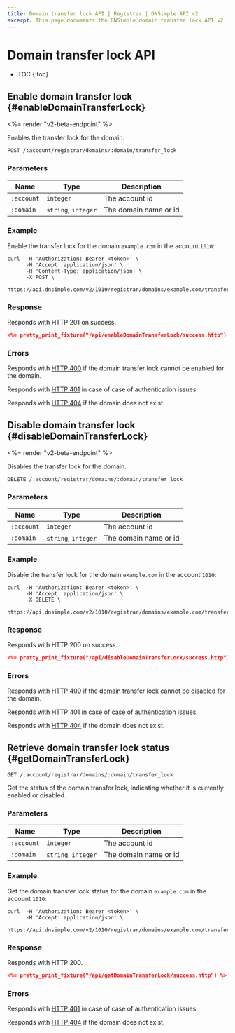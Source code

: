 ```yaml
---
title: Domain transfer lock API | Registrar | DNSimple API v2
excerpt: This page documents the DNSimple domain transfer lock API v2.
---
```


# Domain transfer lock API

* TOC
{:toc}

## Enable domain transfer lock {#enableDomainTransferLock}

<%= render "v2-beta-endpoint" %>

Enables the transfer lock for the domain.

~~~
POST /:account/registrar/domains/:domain/transfer_lock
~~~

### Parameters

| Name       | Type                | Description           |
| ---------- | ------------------- | --------------------- |
| `:account` | `integer`           | The account id        |
| `:domain`  | `string`, `integer` | The domain name or id |

### Example

Enable the transfer lock for the domain `example.com` in the account `1010`:

    curl  -H 'Authorization: Bearer <token>' \
          -H 'Accept: application/json' \
          -H 'Content-Type: application/json' \
          -X POST \
          https://api.dnsimple.com/v2/1010/registrar/domains/example.com/transfer_lock

### Response

Responds with HTTP 201 on success.

~~~json
<%= pretty_print_fixture("/api/enableDomainTransferLock/success.http") %>
~~~

### Errors

Responds with [HTTP 400](/v2#bad-request) if the domain transfer lock cannot be enabled for the domain.

Responds with [HTTP 401](/v2#unauthorized) in case of case of authentication issues.

Responds with [HTTP 404](/v2#not-found) if the domain does not exist.


## Disable domain transfer lock {#disableDomainTransferLock}

<%= render "v2-beta-endpoint" %>

Disables the transfer lock for the domain.

~~~
DELETE /:account/registrar/domains/:domain/transfer_lock
~~~

### Parameters

| Name       | Type                | Description           |
| ---------- | ------------------- | --------------------- |
| `:account` | `integer`           | The account id        |
| `:domain`  | `string`, `integer` | The domain name or id |

### Example

Disable the transfer lock for the domain `example.com` in the account `1010`:

    curl  -H 'Authorization: Bearer <token>' \
          -H 'Accept: application/json' \
          -X DELETE \
          https://api.dnsimple.com/v2/1010/registrar/domains/example.com/transfer_lock

### Response

Responds with HTTP 200 on success.

~~~json
<%= pretty_print_fixture("/api/disableDomainTransferLock/success.http") %>
~~~

### Errors

Responds with [HTTP 400](/v2#bad-request) if the domain transfer lock cannot be disabled for the domain.

Responds with [HTTP 401](/v2#unauthorized) in case of case of authentication issues.

Responds with [HTTP 404](/v2#not-found) if the domain does not exist.


## Retrieve domain transfer lock status {#getDomainTransferLock}

~~~
GET /:account/registrar/domains/:domain/transfer_lock
~~~

Get the status of the domain transfer lock, indicating whether it is currently enabled or disabled.

### Parameters

| Name       | Type                | Description           |
| ---------- | ------------------- | --------------------- |
| `:account` | `integer`           | The account id        |
| `:domain`  | `string`, `integer` | The domain name or id |

### Example

Get the domain transfer lock status for the domain `example.com` in the account `1010`:

    curl  -H 'Authorization: Bearer <token>' \
          -H 'Accept: application/json' \
          https://api.dnsimple.com/v2/1010/registrar/domains/example.com/transfer_lock

### Response

Responds with HTTP 200.

~~~json
<%= pretty_print_fixture("/api/getDomainTransferLock/success.http") %>
~~~

### Errors

Responds with [HTTP 401](/v2#unauthorized) in case of case of authentication issues.

Responds with [HTTP 404](/v2#not-found) if the domain does not exist.
